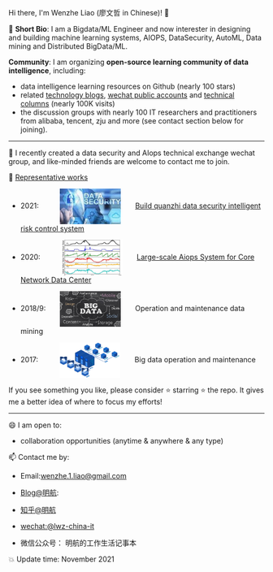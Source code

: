 Hi there, I'm Wenzhe Liao (廖文哲 in Chinese)! 👋

🌱 **Short Bio**: I am a Bigdata/ML Engineer and now interester in designing and building machine learning systems, AIOPS, DataSecurity, AutoML, Data mining and Distributed BigData/ML.

**Community**: I am organizing **open-source learning community of data intelligence**, including:
- data intelligence learning resources on Github (nearly 100 stars)
- related [technology blogs](https://blog.csdn.net/Liao_Wenzhe), [wechat public accounts]((https://www.zhihu.com/people/liao-wen-zhe-55/pins)) and [technical columns](https://www.zhihu.com/people/liao-wen-zhe-55/) (nearly 100K visits)
- the discussion groups with nearly 100  IT researchers and practitioners from alibaba, tencent, zju and more (see contact section below for joining).

----


🤔 I recently created a data security and AIops technical exchange wechat group, and like-minded friends are welcome  to contact me to join.

:star2: [Representative works](https://github.com/LiaoWenzhe/BigdataAi/tree/main/projects)
* 2021:&emsp;&emsp;&emsp;<img width="120" height="70" align=center src="https://github.com/LiaoWenzhe/LiaoWenzhe/blob/main/images/dataSecurity.jfif"/>&emsp;&emsp;[Build quanzhi data security intelligent risk control system](https://zhuanlan.zhihu.com/p/463457077)

* 2020:&emsp;&emsp;&emsp;<img width="120" height="70" align=center src="https://github.com/LiaoWenzhe/LiaoWenzhe/blob/main/images/38a009b5c01af6f88e1210a6b4a469d.png"/>&emsp;&emsp;[Large-scale Aiops System for Core Network Data Center](https://github.com/LiaoWenzhe/BigdataAi/blob/main/projects/1.%20AIOPS-%E5%A4%A7%E8%A7%84%E6%A8%A1%E5%BC%82%E5%B8%B8%E6%A3%80%E6%B5%8B%E7%B3%BB%E7%BB%9F-%E7%AE%97%E6%B3%95%E6%9E%B6%E6%9E%84.pdf)

* 2018/9:&emsp;&emsp;<img width="120" height="70" align=center src="https://github.com/LiaoWenzhe/LiaoWenzhe/blob/main/images/BigData-1.jpg"/>&emsp;&emsp;Operation and maintenance data mining

* 2017:&emsp;&emsp;&emsp;<img width="120" height="70" align=center src="https://github.com/LiaoWenzhe/LiaoWenzhe/blob/main/images/14291549-90dfa4b60e721577.gif"/>&emsp;&emsp;Big data operation and maintenance

If you see something you like, please consider :star: starring :star: the repo. It gives me a better idea of where to focus my efforts!

----


😄 I am open to:

* collaboration opportunities (anytime & anywhere & any type)

📫 Contact me by:

* Email:wenzhe.1.liao@gmail.com

* [Blog@明航](https://blog.csdn.net/Liao_Wenzhe):

* [知乎@明航](https://www.zhihu.com/people/liao-wen-zhe-55/)

* [wechat:@lwz-china-it](https://www.zhihu.com/people/liao-wen-zhe-55/pins)
* 微信公众号： 明航的工作生活记事本

:boom: Update time: November 2021
